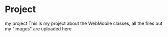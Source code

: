 # Project
my project
This is my project about the WebMobile classes, all the files but my "images" are uploaded here
